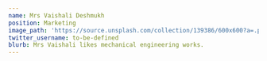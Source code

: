 ```yaml
---
name: Mrs Vaishali Deshmukh
position: Marketing
image_path: 'https://source.unsplash.com/collection/139386/600x600?a=.png'
twitter_username: to-be-defined
blurb: Mrs Vaishali likes mechanical engineering works.
---
```

